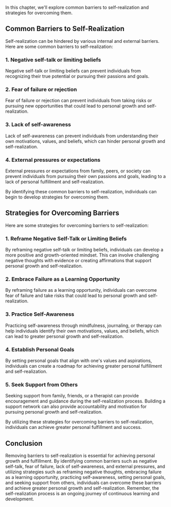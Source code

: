 
In this chapter, we'll explore common barriers to self-realization and strategies for overcoming them.

Common Barriers to Self-Realization
-----------------------------------

Self-realization can be hindered by various internal and external barriers. Here are some common barriers to self-realization:

### 1. Negative self-talk or limiting beliefs

Negative self-talk or limiting beliefs can prevent individuals from recognizing their true potential or pursuing their passions and goals.

### 2. Fear of failure or rejection

Fear of failure or rejection can prevent individuals from taking risks or pursuing new opportunities that could lead to personal growth and self-realization.

### 3. Lack of self-awareness

Lack of self-awareness can prevent individuals from understanding their own motivations, values, and beliefs, which can hinder personal growth and self-realization.

### 4. External pressures or expectations

External pressures or expectations from family, peers, or society can prevent individuals from pursuing their own passions and goals, leading to a lack of personal fulfillment and self-realization.

By identifying these common barriers to self-realization, individuals can begin to develop strategies for overcoming them.

Strategies for Overcoming Barriers
----------------------------------

Here are some strategies for overcoming barriers to self-realization:

### 1. Reframe Negative Self-Talk or Limiting Beliefs

By reframing negative self-talk or limiting beliefs, individuals can develop a more positive and growth-oriented mindset. This can involve challenging negative thoughts with evidence or creating affirmations that support personal growth and self-realization.

### 2. Embrace Failure as a Learning Opportunity

By reframing failure as a learning opportunity, individuals can overcome fear of failure and take risks that could lead to personal growth and self-realization.

### 3. Practice Self-Awareness

Practicing self-awareness through mindfulness, journaling, or therapy can help individuals identify their own motivations, values, and beliefs, which can lead to greater personal growth and self-realization.

### 4. Establish Personal Goals

By setting personal goals that align with one's values and aspirations, individuals can create a roadmap for achieving greater personal fulfillment and self-realization.

### 5. Seek Support from Others

Seeking support from family, friends, or a therapist can provide encouragement and guidance during the self-realization process. Building a support network can also provide accountability and motivation for pursuing personal growth and self-realization.

By utilizing these strategies for overcoming barriers to self-realization, individuals can achieve greater personal fulfillment and success.

Conclusion
----------

Removing barriers to self-realization is essential for achieving personal growth and fulfillment. By identifying common barriers such as negative self-talk, fear of failure, lack of self-awareness, and external pressures, and utilizing strategies such as reframing negative thoughts, embracing failure as a learning opportunity, practicing self-awareness, setting personal goals, and seeking support from others, individuals can overcome these barriers and achieve greater personal growth and self-realization. Remember, the self-realization process is an ongoing journey of continuous learning and development.
